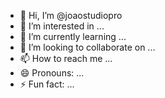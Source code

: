 - 👋 Hi, I’m @joaostudiopro
- 👀 I’m interested in ...
- 🌱 I’m currently learning ...
- 💞️ I’m looking to collaborate on ...
- 📫 How to reach me ...
- 😄 Pronouns: ...
- ⚡ Fun fact: ...

<!---
joaostudiopro/joaostudiopro is a ✨ special ✨ repository because its `README.md` (this file) appears on your GitHub profile.
You can click the Preview link to take a look at your changes.
--->
